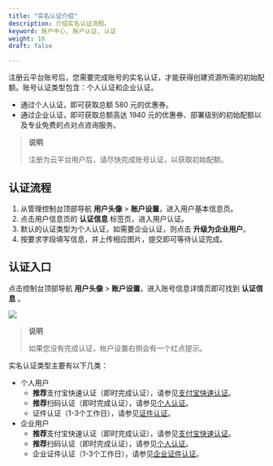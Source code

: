 ```yaml
---
title: "实名认证介绍"
description: 介绍实名认证流程。
keyword: 账户中心, 账户认证, 认证
weight: 10
draft: false

---
```


注册云平台账号后，您需要完成账号的实名认证，才能获得创建资源所需的初始配额。账号认证类型包含：个人认证和企业认证。

- 通过个人认证，即可获取总额 580 元的优惠券。
- 通过企业认证，即可获取总额高达 1940 元的优惠券、部署级别的初始配额以及专业免费的点对点咨询服务。

>**说明**
>
>注册为云平台用户后，请尽快完成账号认证，以获取初始配额。

## 认证流程

1. 从管理控制台顶部导航 **用户头像** > **账户设置**，进入用户基本信息页。
2. 点击用户信息页的 **认证信息** 标签页，进入用户认证。
3. 默认的认证类型为个人认证，如需要企业认证，则点击 **升级为企业用户**。
4. 按要求字段填写信息，并上传相应图片，提交即可等待认证完成。

## 认证入口

点击控制台顶部导航 **用户头像** > **账户设置**，进入账号信息详情页即可找到 **认证信息** 。

![](../../../_images/user-verify-entry.png)

>**说明**
>
>如果您没有完成认证，帐户设置右侧会有一个红点提示。

实名认证类型主要有以下几类：

- 个人用户
  - **推荐**支付宝快速认证（即时完成认证），请参见[支付宝快速认证](/authorization/account/manual/account_aut/account_person/#支付宝快速认证推荐)。
  - **推荐**扫码认证（即时完成认证），请参见[个人认证](/authorization/account/manual/account_aut/account_person/#扫码认证推荐)。
  - 证件认证（1-3个工作日），请参见[证件认证](/authorization/account/manual/account_aut/account_person/#证件认证)。
- 企业用户
  - **推荐**支付宝快速认证（即时完成认证），请参见[支付宝快速认证](/authorization/account/manual/account_aut/account_boss/#支付宝快速认证推荐)。
  - **推荐**扫码认证（即时完成认证），请参见[个人认证](/authorization/account/manual/account_aut/account_boss/#扫码认证推荐)。
  - 企业证件认证（1-3个工作日），请参见[企业证件认证](/authorization/account/manual/account_aut/account_boss/#企业证件认证)。

